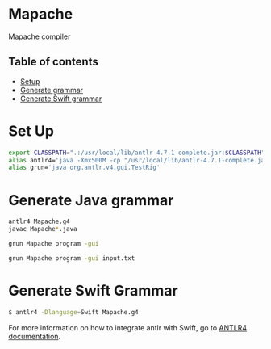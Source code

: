 # Mapache
Mapache compiler 

## Table of contents

* [Setup](#set-up)
* [Generate grammar](#Generate-Java-grammar)
* [Generate Swift grammar](#Generate-Swift-Grammar)

# Set Up
```bash
export CLASSPATH=".:/usr/local/lib/antlr-4.7.1-complete.jar:$CLASSPATH"
alias antlr4='java -Xmx500M -cp "/usr/local/lib/antlr-4.7.1-complete.jar:$CLASSPATH" org.antlr.v4.Tool'
alias grun='java org.antlr.v4.gui.TestRig'
```

# Generate Java grammar

```bash
antlr4 Mapache.g4
javac Mapache*.java 
```

```bash
grun Mapache program -gui
```

```bash
grun Mapache program -gui input.txt
```

# Generate Swift Grammar

```bash
$ antlr4 -Dlanguage=Swift Mapache.g4 
```

For more information on how to integrate antlr with Swift, go to [ANTLR4 documentation](https://github.com/antlr/antlr4/blob/master/doc/swift-target.md).